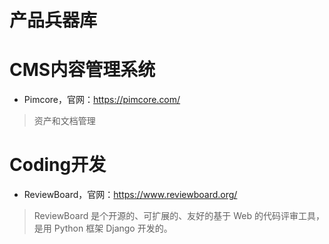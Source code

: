 # 产品兵器库

# CMS内容管理系统

* Pimcore，官网：https://pimcore.com/
>资产和文档管理



# Coding开发
* ReviewBoard，官网：https://www.reviewboard.org/
>ReviewBoard 是个开源的、可扩展的、友好的基于 Web 的代码评审工具，是用 Python 框架 Django 开发的。
